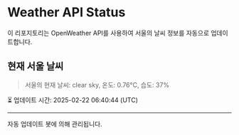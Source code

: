 
# Weather API Status

이 리포지토리는 OpenWeather API를 사용하여 서울의 날씨 정보를 자동으로 업데이트합니다.

## 현재 서울 날씨
> 서울의 현재 날씨: clear sky, 온도: 0.76°C, 습도: 37%

⏳ 업데이트 시간: 2025-02-22 06:40:44 (UTC)

---
자동 업데이트 봇에 의해 관리됩니다.
